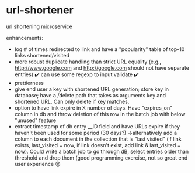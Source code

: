 # url-shortener
url shortening microservice

enhancements:
* log # of times redirected to link and have a "popularity" table of top-10 links shortened/visited
* more robust duplicate handling than strict URL equality (e.g., http://www.google.com and http://google.com should not have separate entries) :heavy_check_mark:
 can use some regexp to input validate :heavy_check_mark:
* prettierness
* give end user a key with shortened URL generation; store key in database; have a /delete path that takes as arguments key and shortened URL. Can only delete if key matches.
* option to have link expire in X number of days. Have "expires_on" column in db and throw deletion of this row in the batch job with below "unused" feature
* extract timestamp of db entry __ID field and have URLs expire if they haven't been used for some period (30 days?)
->alternatively add a column to each document in the collection that is "last visited" (if link exists, last_visited = now, if link doesn't exist, add link & last_visited = now). Could write a batch job to go through dB, select entries older than threshold and drop them (good programming exercise, not so great end user experience :rage:
